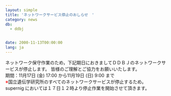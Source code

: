 ```yaml
---
layout: simple
title: 'ネットワークサービス停止のおしらせ　'
category: news
db:
  - ddbj


date: 2000-11-13T00:00:00
lang: ja
---
```


ネットワーク保守作業のため，下記期日におきましてＤＤＢＪのネットワークサービスが停止します。 皆様のご理解とご協力をお願いいたします。<br>期間：11月17日 (金) 17:00 から11月19日 (日) 9:00 まで<br>
<font color="red">※</font>国立遺伝学研究所のすべてのネットワークサービスが停止するため。<br>supernig においては１７日１２時より停止作業を開始させて頂きます。
